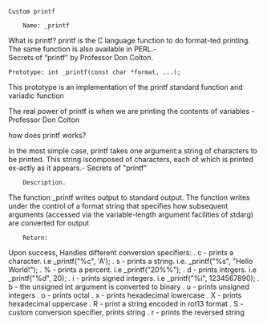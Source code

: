 	Custom printf

		Name: _printf
What is printf? printf is the C language function to do format-ted printing.
		The same function is also available in PERL.-  
Secrets of “printf” by Professor Don Colton.

	Prototype: int _printf(const char *format, ...);

This prototype is an implementation of the printf standard function and variadic function 

The real power of printf is when we are printing the contents of variables - 
Professor Don Colton

 how does printf works?

In the most simple case, printf takes one argument:a string of characters to be printed. This string iscomposed of characters, each of which is printed ex-actly as it appears.- Secrets of "printf"

		Description.

The function _printf writes output to standard output. The function writes under the control of a format string that specifies how subsequent arguments (accessed via the variable-length argument facilities of stdarg) are converted for output

		Return:
Upon success,
Handles different conversion specifiers:
. c - prints a character. i.e _printf("%c", 'A');
. s - prints a string. i.e. _printf("%s", "Hello World!");
. % - prints a percent. i.e _printf("20%%");
. d - prints intrgers. i.e _printf("%d", 20);
. i - prints signed integers. i.e _printf("%i", 1234567890);
. b - the unsigned int argument is converted to binary
. u - prints unsigned integers
. o - prints octal
. x - prints hexadecimal lowercase
. X - prints hexadecimal uppercase
. R - print a string encoded in rot13 format
. S - custom conversion specifier, prints string
. r - prints the reversed string
